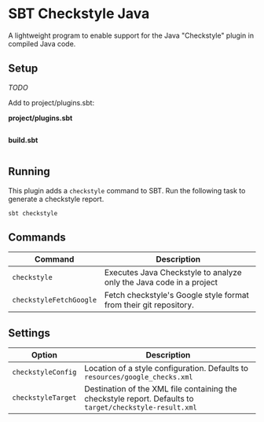 # SBT Checkstyle Java

A lightweight program to enable support for the Java "Checkstyle" plugin in compiled Java code.

## Setup

*TODO*

Add to project/plugins.sbt:

**project/plugins.sbt**
```sbtshell

```

**build.sbt**
```

```

## Running

This plugin adds a `checkstyle` command to SBT.  Run the following task to generate a checkstyle report.

```sbtshell
sbt checkstyle
```

## Commands

| Command | Description |
| --- | --- |
| `checkstyle` | Executes Java Checkstyle to analyze only the Java code in a project |
| `checkstyleFetchGoogle` | Fetch checkstyle's Google style format from their git repository. |

## Settings

| Option | Description |
| --- | --- |
| `checkstyleConfig` | Location of a style configuration.  Defaults to `resources/google_checks.xml` |
| `checkstyleTarget` | Destination of the XML file containing the checkstyle report.  Defaults to `target/checkstyle-result.xml` |